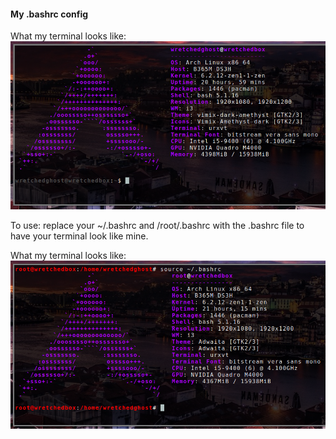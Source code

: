 #### My .bashrc config

What my terminal looks like: ![screenshots/neofetch.png](screenshots/neofetch.png)

To use: replace your ~/.bashrc and /root/.bashrc with the .bashrc file to have your terminal look like mine. 

What my terminal looks like: ![screenshots/neofetch_root.png](screenshots/neofetch_root.png)
